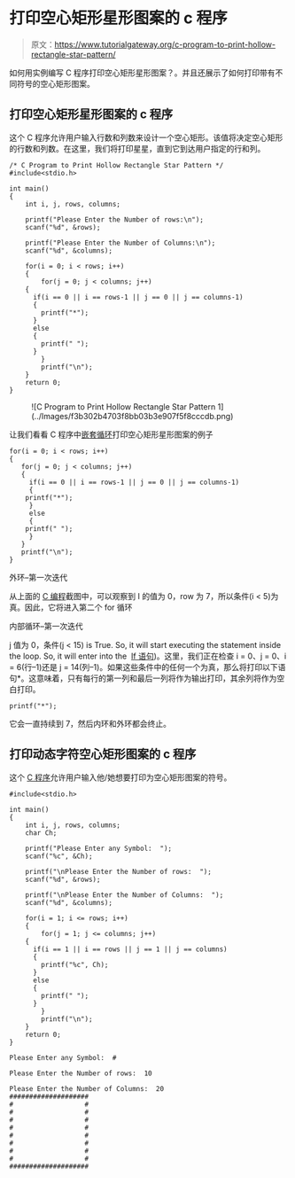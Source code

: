 # 打印空心矩形星形图案的 c 程序

> 原文：<https://www.tutorialgateway.org/c-program-to-print-hollow-rectangle-star-pattern/>

如何用实例编写 C 程序打印空心矩形星形图案？。并且还展示了如何打印带有不同符号的空心矩形图案。

## 打印空心矩形星形图案的 c 程序

这个 C 程序允许用户输入行数和列数来设计一个空心矩形。该值将决定空心矩形的行数和列数。在这里，我们将打印星星，直到它到达用户指定的行和列。

```
/* C Program to Print Hollow Rectangle Star Pattern */
#include<stdio.h>

int main()
{
    int i, j, rows, columns;

    printf("Please Enter the Number of rows:\n");
    scanf("%d", &rows);

    printf("Please Enter the Number of Columns:\n");
    scanf("%d", &columns);

    for(i = 0; i < rows; i++)
    {
        for(j = 0; j < columns; j++)
	{
	  if(i == 0 || i == rows-1 || j == 0 || j == columns-1)
	  {
		printf("*");
	  }
	  else
	  {
		printf(" ");
	  }          
        }
        printf("\n");
    }
    return 0;
}
```

<figure class="wp-block-image">![C Program to Print Hollow Rectangle Star Pattern 1](../Images/f3b302b4703f8bb03b3e907f5f8cccdb.png)</figure>

让我们看看 C 程序中[嵌套循环](https://www.tutorialgateway.org/for-loop-in-c-programming/)打印空心矩形星形图案的例子

```
for(i = 0; i < rows; i++)
{
   for(j = 0; j < columns; j++)
   {
     if(i == 0 || i == rows-1 || j == 0 || j == columns-1)
     {
	printf("*");
     }
     else
     {
	printf(" ");
     }          
   }
   printf("\n");
}
```

外环–第一次迭代

从上面的 [C 编程](https://www.tutorialgateway.org/c-programming/)截图中，可以观察到 I 的值为 0，row 为 7，所以条件(i < 5)为真。因此，它将进入第二个 for 循环

内部循环–第一次迭代

j 值为 0，条件(j < 15) is True. So, it will start executing the statement inside the loop. So, it will enter into the  [If 语句](https://www.tutorialgateway.org/if-statement-in-c/))。这里，我们正在检查 i = 0、j = 0、i = 6(行–1)还是 j = 14(列–1)。如果这些条件中的任何一个为真，那么将打印以下语句*。这意味着，只有每行的第一列和最后一列将作为输出打印，其余列将作为空白打印。

```
printf("*");
```

它会一直持续到 7，然后内环和外环都会终止。

## 打印动态字符空心矩形图案的 c 程序

这个 [C 程序](https://www.tutorialgateway.org/c-programming-examples/)允许用户输入他/她想要打印为空心矩形图案的符号。

```
#include<stdio.h>

int main()
{
    int i, j, rows, columns;
    char Ch;

    printf("Please Enter any Symbol:  ");
    scanf("%c", &Ch);    

    printf("\nPlease Enter the Number of rows:  ");
    scanf("%d", &rows);

	printf("\nPlease Enter the Number of Columns:  ");
    scanf("%d", &columns);

    for(i = 1; i <= rows; i++)
    {
        for(j = 1; j <= columns; j++)
	{
	  if(i == 1 || i == rows || j == 1 || j == columns)
	  {
		printf("%c", Ch);
	  }
	  else
	  {
		printf(" ");
	  }          
        }
        printf("\n");
    }
    return 0;
}
```

```
Please Enter any Symbol:  #

Please Enter the Number of rows:  10

Please Enter the Number of Columns:  20
####################
#                  #
#                  #
#                  #
#                  #
#                  #
#                  #
#                  #
#                  #
####################
```